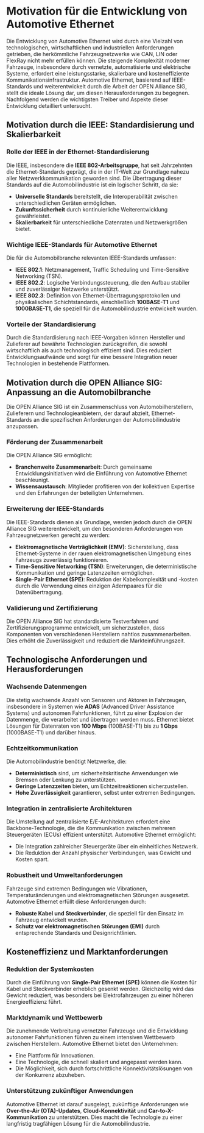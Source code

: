 # Motivation für die Entwicklung von Automotive Ethernet

Die Entwicklung von Automotive Ethernet wird durch eine Vielzahl von technologischen, wirtschaftlichen und industriellen Anforderungen getrieben, die herkömmliche Fahrzeugnetzwerke wie CAN, LIN oder FlexRay nicht mehr erfüllen können. Die steigende Komplexität moderner Fahrzeuge, insbesondere durch vernetzte, automatisierte und elektrische Systeme, erfordert eine leistungsstarke, skalierbare und kosteneffiziente Kommunikationsinfrastruktur. Automotive Ethernet, basierend auf IEEE-Standards und weiterentwickelt durch die Arbeit der OPEN Alliance SIG, stellt die ideale Lösung dar, um diesen Herausforderungen zu begegnen. Nachfolgend werden die wichtigsten Treiber und Aspekte dieser Entwicklung detailliert untersucht.

## Motivation durch die IEEE: Standardisierung und Skalierbarkeit

### Rolle der IEEE in der Ethernet-Standardisierung
Die IEEE, insbesondere die **IEEE 802-Arbeitsgruppe**, hat seit Jahrzehnten die Ethernet-Standards geprägt, die in der IT-Welt zur Grundlage nahezu aller Netzwerkkommunikation geworden sind. Die Übertragung dieser Standards auf die Automobilindustrie ist ein logischer Schritt, da sie:
- **Universelle Standards** bereitstellt, die Interoperabilität zwischen unterschiedlichen Geräten ermöglichen.
- **Zukunftssicherheit** durch kontinuierliche Weiterentwicklung gewährleistet.
- **Skalierbarkeit** für unterschiedliche Datenraten und Netzwerkgrößen bietet.

### Wichtige IEEE-Standards für Automotive Ethernet
Die für die Automobilbranche relevanten IEEE-Standards umfassen:
- **IEEE 802.1**: Netzmanagement, Traffic Scheduling und Time-Sensitive Networking (TSN).
- **IEEE 802.2**: Logische Verbindungssteuerung, die den Aufbau stabiler und zuverlässiger Netzwerke unterstützt.
- **IEEE 802.3**: Definition von Ethernet-Übertragungsprotokollen und physikalischen Schichtstandards, einschließlich **100BASE-T1** und **1000BASE-T1**, die speziell für die Automobilindustrie entwickelt wurden.

### Vorteile der Standardisierung
Durch die Standardisierung nach IEEE-Vorgaben können Hersteller und Zulieferer auf bewährte Technologien zurückgreifen, die sowohl wirtschaftlich als auch technologisch effizient sind. Dies reduziert Entwicklungsaufwände und sorgt für eine bessere Integration neuer Technologien in bestehende Plattformen.

## Motivation durch die OPEN Alliance SIG: Anpassung an die Automobilbranche

Die OPEN Alliance SIG ist ein Zusammenschluss von Automobilherstellern, Zulieferern und Technologieanbietern, der darauf abzielt, Ethernet-Standards an die spezifischen Anforderungen der Automobilindustrie anzupassen. 

### Förderung der Zusammenarbeit
Die OPEN Alliance SIG ermöglicht:
- **Branchenweite Zusammenarbeit**: Durch gemeinsame Entwicklungsinitiativen wird die Einführung von Automotive Ethernet beschleunigt.
- **Wissensaustausch**: Mitglieder profitieren von der kollektiven Expertise und den Erfahrungen der beteiligten Unternehmen.

### Erweiterung der IEEE-Standards
Die IEEE-Standards dienen als Grundlage, werden jedoch durch die OPEN Alliance SIG weiterentwickelt, um den besonderen Anforderungen von Fahrzeugnetzwerken gerecht zu werden:
- **Elektromagnetische Verträglichkeit (EMV)**: Sicherstellung, dass Ethernet-Systeme in der rauen elektromagnetischen Umgebung eines Fahrzeugs zuverlässig funktionieren.
- **Time-Sensitive Networking (TSN)**: Erweiterungen, die deterministische Kommunikation und geringe Latenzzeiten ermöglichen.
- **Single-Pair Ethernet (SPE)**: Reduktion der Kabelkomplexität und -kosten durch die Verwendung eines einzigen Adernpaares für die Datenübertragung.

### Validierung und Zertifizierung
Die OPEN Alliance SIG hat standardisierte Testverfahren und Zertifizierungsprogramme entwickelt, um sicherzustellen, dass Komponenten von verschiedenen Herstellern nahtlos zusammenarbeiten. Dies erhöht die Zuverlässigkeit und reduziert die Markteinführungszeit.

## Technologische Anforderungen und Herausforderungen

### Wachsende Datenmengen
Die stetig wachsende Anzahl von Sensoren und Aktoren in Fahrzeugen, insbesondere in Systemen wie **ADAS** (Advanced Driver Assistance Systems) und autonomen Fahrfunktionen, führt zu einer Explosion der Datenmenge, die verarbeitet und übertragen werden muss. Ethernet bietet Lösungen für Datenraten von **100 Mbps** (100BASE-T1) bis zu **1 Gbps** (1000BASE-T1) und darüber hinaus.

### Echtzeitkommunikation
Die Automobilindustrie benötigt Netzwerke, die:
- **Deterministisch** sind, um sicherheitskritische Anwendungen wie Bremsen oder Lenkung zu unterstützen.
- **Geringe Latenzzeiten** bieten, um Echtzeitreaktionen sicherzustellen.
- **Hohe Zuverlässigkeit** garantieren, selbst unter extremen Bedingungen.

### Integration in zentralisierte Architekturen
Die Umstellung auf zentralisierte E/E-Architekturen erfordert eine Backbone-Technologie, die die Kommunikation zwischen mehreren Steuergeräten (ECUs) effizient unterstützt. Automotive Ethernet ermöglicht:
- Die Integration zahlreicher Steuergeräte über ein einheitliches Netzwerk.
- Die Reduktion der Anzahl physischer Verbindungen, was Gewicht und Kosten spart.

### Robustheit und Umweltanforderungen
Fahrzeuge sind extremen Bedingungen wie Vibrationen, Temperaturänderungen und elektromagnetischen Störungen ausgesetzt. Automotive Ethernet erfüllt diese Anforderungen durch:
- **Robuste Kabel und Steckverbinder**, die speziell für den Einsatz im Fahrzeug entwickelt wurden.
- **Schutz vor elektromagnetischen Störungen (EMI)** durch entsprechende Standards und Designrichtlinien.

## Kosteneffizienz und Marktanforderungen

### Reduktion der Systemkosten
Durch die Einführung von **Single-Pair Ethernet (SPE)** können die Kosten für Kabel und Steckverbinder erheblich gesenkt werden. Gleichzeitig wird das Gewicht reduziert, was besonders bei Elektrofahrzeugen zu einer höheren Energieeffizienz führt.

### Marktdynamik und Wettbewerb
Die zunehmende Verbreitung vernetzter Fahrzeuge und die Entwicklung autonomer Fahrfunktionen führen zu einem intensiven Wettbewerb zwischen Herstellern. Automotive Ethernet bietet den Unternehmen:
- Eine Plattform für Innovationen.
- Eine Technologie, die schnell skaliert und angepasst werden kann.
- Die Möglichkeit, sich durch fortschrittliche Konnektivitätslösungen von der Konkurrenz abzuheben.

### Unterstützung zukünftiger Anwendungen
Automotive Ethernet ist darauf ausgelegt, zukünftige Anforderungen wie **Over-the-Air (OTA)-Updates**, **Cloud-Konnektivität** und **Car-to-X-Kommunikation** zu unterstützen. Dies macht die Technologie zu einer langfristig tragfähigen Lösung für die Automobilindustrie.